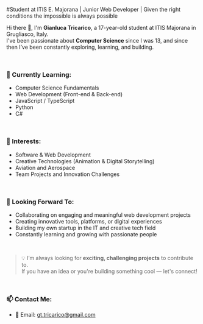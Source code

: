 #Student at ITIS E. Majorana | Junior Web Developer | Given the right conditions the impossible is always possible

<!--**GianlucaTricarico/GianlucaTricarico** is a ✨ _special_ ✨ repository because its `README.md` (this file) appears on your GitHub profile.-->

Hi there 👋, I'm **Gianluca Tricarico**, a 17-year-old student at ITIS Majorana in Grugliasco, Italy.  
I've been passionate about **Computer Science** since I was 13, and since then I’ve been constantly exploring, learning, and building.

<br/>

### 🌱 Currently Learning:

- Computer Science Fundamentals  
- Web Development (Front-end & Back-end)  
- JavaScript / TypeScript  
- Python  
- C#  
<br/>

### 👀 Interests:

- Software & Web Development  
- Creative Technologies (Animation & Digital Storytelling)  
- Aviation and Aerospace  
- Team Projects and Innovation Challenges  
<br/>

### 🔭 Looking Forward To:

- Collaborating on engaging and meaningful web development projects  
- Creating innovative tools, platforms, or digital experiences  
- Building my own startup in the IT and creative tech field  
- Constantly learning and growing with passionate people  
<br/>

> 💡 I’m always looking for **exciting, challenging projects** to contribute to.  
> If you have an idea or you're building something cool — let's connect!

<br/>

### 📫 Contact Me:

- 📧 Email: [gt.tricarico@gmail.com](mailto:gt.tricarico@gmail.com)  
